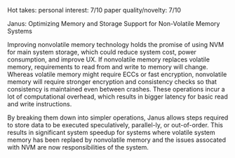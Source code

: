 Hot takes:
personal interest: 7/10
paper quality/novelty: 7/10

Janus: Optimizing Memory and Storage Support for Non-Volatile Memory Systems

Improving nonvolatile memory technology holds the promise of using NVM for main system storage, which could reduce system cost, power consumption, and improve UX. If nonvolatile memory replaces volatile memory, requirements to read from and write to memory will change. Whereas volatile memory might require ECCs or fast encryption, nonvolatile memory will require stronger encryption and consistency checks so that consistency is maintained even between crashes. These operations incur a lot of computational overhead, which results in bigger latency for basic read and write instructions.

By breaking them down into simpler operations, Janus allows steps required to store data to be executed speculatively, parallel-ly, or out-of-order. This results in significant system speedup for systems where volatile system memory has been replaed by nonvolatile memory and the issues assocated with NVM are now responsibilities of the system.
